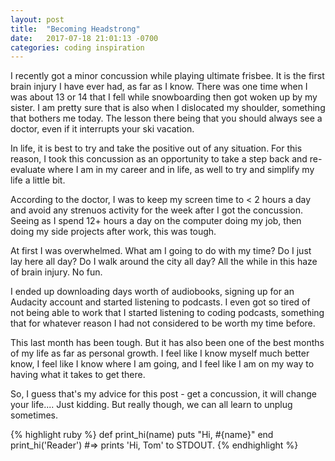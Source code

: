 ```yaml
---
layout: post
title:  "Becoming Headstrong"
date:   2017-07-18 21:01:13 -0700
categories: coding inspiration
---
```

I recently got a minor concussion while playing ultimate frisbee. It is the first brain injury I have ever had, as far as I know. There was one time when I was about 13 or 14 that I fell while snowboarding then got woken up by my sister. I am pretty sure that is also when I dislocated my shoulder, something that bothers me today. The lesson there being that you should always see a doctor, even if it interrupts your ski vacation.

In life, it is best to try and take the positive out of any situation. For this reason, I took this concussion as an opportunity to take a step back and re-evaluate where I am in my career and in life, as well to try and simplify my life a little bit. 

According to the doctor, I was to keep my screen time to < 2 hours a day and avoid any strenuos activity for the week after I got the concussion. Seeing as I spend 12+ hours a day on the computer doing my job, then doing my side projects after work, this was tough. 

At first I was overwhelmed. What am I going to do with my time? Do I just lay here all day? Do I walk around the city all day? All the while in this haze of brain injury. No fun.

I ended up downloading days worth of audiobooks, signing up for an Audacity account and started listening to podcasts. I even got so tired of not being able to work that I started listening to coding podcasts, something that for whatever reason I had not considered to be worth my time before.

This last month has been tough. But it has also been one of the best months of my life as far as personal growth. I feel like I know myself much better know, I feel like I know where I am going, and I feel like I am on my way to having what it takes to get there.

So, I guess that's my advice for this post - get a concussion, it will change your life.... Just kidding. But really though, we can all learn to unplug sometimes. 


{% highlight ruby %}
def print_hi(name)
  puts "Hi, #{name}"
end
print_hi('Reader')
#=> prints 'Hi, Tom' to STDOUT.
{% endhighlight %}
